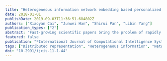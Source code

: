 ```yaml
---
title: "Heterogeneous information network embedding based personalized query-focused astronomy reference paper recommendation"
date: 2018-01-01
publishDate: 2019-09-03T11:36:51.684802Z
authors: ["Xiaoyan Cai", "Junwei Han", "Shirui Pan", "Libin Yang"]
publication_types: ["2"]
abstract: "Fast-growing scientific papers bring the problem of rapidly and accurately finding a list of reference papers for a given manuscript. Reference paper recommendation is an essential technology to overcome this obstacle. In this paper, we study the problem of personalized query-focused astronomy reference paper recommendation and propose a heterogeneous information network embedding based recommendation approach. In particular, we deem query researchers, query text, papers and authors of the papers as vertices and construct a heterogeneous information network based on these vertices. Then we propose a heterogeneous information network embedding (HINE) approach, which simultaneously captures intra-relationships among homogeneous vertices, inter-relationships among heterogeneous vertices and correlations between vertices and text contents, to model different types of vertices as vector formats in a unified vector space. The relevance of the query, the papers and the authors of the papers are then measured by the distributed representations. Finally, the papers which have high relevance scores are presented to the researcher as recommendation list. The effectiveness of the proposed HINE based recommendation approach is demonstrated by the recommendation evaluation conducted on the IOP astronomy journal database."
featured: false
publication: "*International Journal of Computational Intelligence Systems*"
tags: ["Distributed representation", "Heterogeneous information", "Network embedding", "Personalized query-oriented reference paper recommendation"]
doi: "10.2991/ijcis.11.1.44"
---
```


